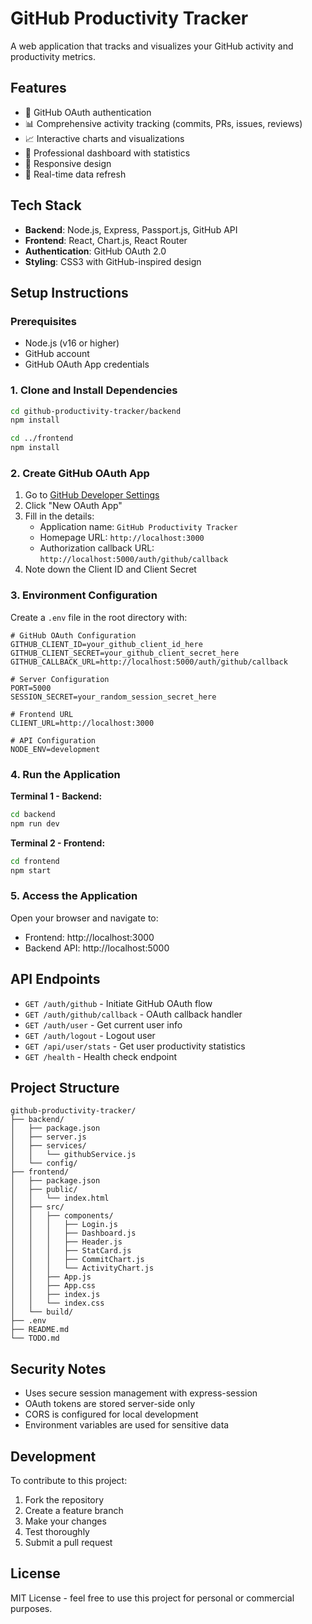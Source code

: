 # GitHub Productivity Tracker

A web application that tracks and visualizes your GitHub activity and productivity metrics.

## Features

- 🔐 GitHub OAuth authentication
- 📊 Comprehensive activity tracking (commits, PRs, issues, reviews)
- 📈 Interactive charts and visualizations
- 🎯 Professional dashboard with statistics
- 📱 Responsive design
- 🔄 Real-time data refresh

## Tech Stack

- **Backend**: Node.js, Express, Passport.js, GitHub API
- **Frontend**: React, Chart.js, React Router
- **Authentication**: GitHub OAuth 2.0
- **Styling**: CSS3 with GitHub-inspired design

## Setup Instructions

### Prerequisites

- Node.js (v16 or higher)
- GitHub account
- GitHub OAuth App credentials

### 1. Clone and Install Dependencies

```bash
cd github-productivity-tracker/backend
npm install

cd ../frontend
npm install
```

### 2. Create GitHub OAuth App

1. Go to [GitHub Developer Settings](https://github.com/settings/developers)
2. Click "New OAuth App"
3. Fill in the details:
   - Application name: `GitHub Productivity Tracker`
   - Homepage URL: `http://localhost:3000`
   - Authorization callback URL: `http://localhost:5000/auth/github/callback`
4. Note down the Client ID and Client Secret

### 3. Environment Configuration

Create a `.env` file in the root directory with:

```env
# GitHub OAuth Configuration
GITHUB_CLIENT_ID=your_github_client_id_here
GITHUB_CLIENT_SECRET=your_github_client_secret_here
GITHUB_CALLBACK_URL=http://localhost:5000/auth/github/callback

# Server Configuration
PORT=5000
SESSION_SECRET=your_random_session_secret_here

# Frontend URL
CLIENT_URL=http://localhost:3000

# API Configuration
NODE_ENV=development
```

### 4. Run the Application

**Terminal 1 - Backend:**
```bash
cd backend
npm run dev
```

**Terminal 2 - Frontend:**
```bash
cd frontend
npm start
```

### 5. Access the Application

Open your browser and navigate to:
- Frontend: http://localhost:3000
- Backend API: http://localhost:5000

## API Endpoints

- `GET /auth/github` - Initiate GitHub OAuth flow
- `GET /auth/github/callback` - OAuth callback handler
- `GET /auth/user` - Get current user info
- `GET /auth/logout` - Logout user
- `GET /api/user/stats` - Get user productivity statistics
- `GET /health` - Health check endpoint

## Project Structure

```
github-productivity-tracker/
├── backend/
│   ├── package.json
│   ├── server.js
│   ├── services/
│   │   └── githubService.js
│   └── config/
├── frontend/
│   ├── package.json
│   ├── public/
│   │   └── index.html
│   ├── src/
│   │   ├── components/
│   │   │   ├── Login.js
│   │   │   ├── Dashboard.js
│   │   │   ├── Header.js
│   │   │   ├── StatCard.js
│   │   │   ├── CommitChart.js
│   │   │   └── ActivityChart.js
│   │   ├── App.js
│   │   ├── App.css
│   │   ├── index.js
│   │   └── index.css
│   └── build/
├── .env
├── README.md
└── TODO.md
```

## Security Notes

- Uses secure session management with express-session
- OAuth tokens are stored server-side only
- CORS is configured for local development
- Environment variables are used for sensitive data

## Development

To contribute to this project:

1. Fork the repository
2. Create a feature branch
3. Make your changes
4. Test thoroughly
5. Submit a pull request

## License

MIT License - feel free to use this project for personal or commercial purposes.
